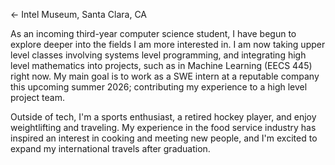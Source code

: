 ← Intel Museum, Santa Clara, CA

As an incoming third-year computer science student, I have begun to explore deeper into the fields I am more interested in. I am now taking upper level classes involving systems level programming, and integrating high level mathematics into projects, such as in  Machine Learning (EECS 445) right now. My main goal is to work as a SWE intern at a reputable company this upcoming summer 2026; contributing my experience to a high level project team.

Outside of tech, I'm a sports enthusiast, a retired hockey player, and enjoy weightlifting and traveling. My experience in the food service industry has inspired an interest in cooking and meeting new people, and I'm excited to expand my international travels after graduation.
